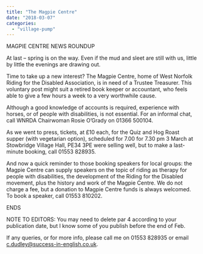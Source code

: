 ```yaml
---
title: "The Magpie Centre"
date: "2018-03-07"
categories: 
  - "village-pump"
---
```


MAGPIE CENTRE NEWS ROUNDUP

At last – spring is on the way. Even if the mud and sleet are still with us, little by little the evenings are drawing out.

Time to take up a new interest? The Magpie Centre, home of West Norfolk Riding for the Disabled Association, is in need of a Trustee Treasurer. This voluntary post might suit a retired book keeper or accountant, who feels able to give a few hours a week to a very worthwhile cause.

Although a good knowledge of accounts is required, experience with horses, or of people with disabilities, is not essential. For an informal chat, call WNRDA Chairwoman Rosie O’Grady on 01366 500104.

As we went to press, tickets, at £10 each, for the Quiz and Hog Roast supper (with vegetarian option), scheduled for 7.00 for 7.30 pm 3 March at Stowbridge Village Hall, PE34 3PE were selling well, but to make a last-minute booking, call 01553 828935.

And now a quick reminder to those booking speakers for local groups: the Magpie Centre can supply speakers on the topic of riding as therapy for people with disabilities, the development of the Riding for the Disabled movement, plus the history and work of the Magpie Centre. We do not charge a fee, but a donation to Magpie Centre funds is always welcomed. To book a speaker, call 01553 810202.

ENDS

NOTE TO EDITORS: You may need to delete par 4 according to your publication date, but I know some of you publish before the end of Feb.

If any queries, or for more info, please call me on 01553 828935 or email c.dudley@success-in-english.co.uk.
